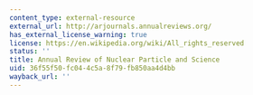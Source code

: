 ```yaml
---
content_type: external-resource
external_url: http://arjournals.annualreviews.org/
has_external_license_warning: true
license: https://en.wikipedia.org/wiki/All_rights_reserved
status: ''
title: Annual Review of Nuclear Particle and Science
uid: 36f55f50-fc04-4c5a-8f79-fb850aa4d4bb
wayback_url: ''
---
```

